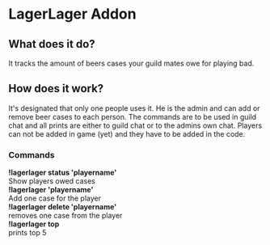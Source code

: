 # LagerLager Addon

## What does it do?

It tracks the amount of beers cases your guild mates owe for playing bad.

## How does it work?
It's designated that only one people uses it. He is the admin and can add or remove beer cases to each person. The commands are to be used in guild chat and all prints are either to guild chat or to the admins own chat. Players can not be added in game (yet) and they have to be added in the code.

### Commands
**!lagerlager status 'playername'** \
Show players owed cases \
**!lagerlager 'playername'**\
Add one case for the player \
**!lagerlager delete 'playername'**\
removes one case from the player\
**!lagerlager top**\
prints top 5
